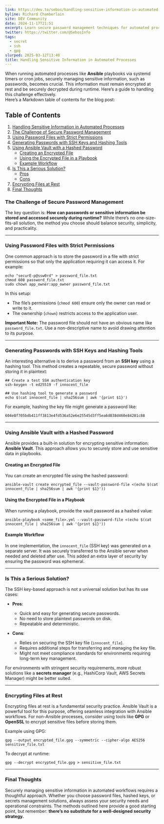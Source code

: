 ```yaml
---
link: https://dev.to/sebos/handling-sensitive-information-in-automated-processes-3inm
byline: Richard Chamberlain
site: DEV Community
date: 2024-11-17T21:51
excerpt: Learn secure password management techniques for automated processes. Explore methods using Ansible Vault, SSH keys, hashed passwords, and file encryption to protect sensitive data effectively.
twitter: https://twitter.com/@SebosInfo
tags:
  - secret
  - ssh
  - gpg
slurped: 2025-03-12T13:40
title: Handling Sensitive Information in Automated Processes
---
```


When running automated processes like **Ansible** playbooks via systemd timers or cron jobs, securely managing sensitive information, such as passwords, becomes crucial. This information must remain encrypted at rest and be securely decrypted during runtime. Here’s a guide to handling this challenge effectively.  
Here’s a Markdown table of contents for the blog post:

## [](https://dev.to/sebos/handling-sensitive-information-in-automated-processes-3inm#table-of-contents)Table of Contents

1. [Handling Sensitive Information in Automated Processes](https://dev.to/sebos/handling-sensitive-information-in-automated-processes-3inm#handling-sensitive-information-in-automated-processes)
2. [The Challenge of Secure Password Management](https://dev.to/sebos/handling-sensitive-information-in-automated-processes-3inm#the-challenge-of-secure-password-management)
3. [Using Password Files with Strict Permissions](https://dev.to/sebos/handling-sensitive-information-in-automated-processes-3inm#using-password-files-with-strict-permissions)
4. [Generating Passwords with SSH Keys and Hashing Tools](https://dev.to/sebos/handling-sensitive-information-in-automated-processes-3inm#generating-passwords-with-ssh-keys-and-hashing-tools)
5. [Using Ansible Vault with a Hashed Password](https://dev.to/sebos/handling-sensitive-information-in-automated-processes-3inm#using-ansible-vault-with-a-hashed-password)
    - [Creating an Encrypted File](https://dev.to/sebos/handling-sensitive-information-in-automated-processes-3inm#creating-an-encrypted-file)
    - [Using the Encrypted File in a Playbook](https://dev.to/sebos/handling-sensitive-information-in-automated-processes-3inm#using-the-encrypted-file-in-a-playbook)
    - [Example Workflow](https://dev.to/sebos/handling-sensitive-information-in-automated-processes-3inm#example-workflow)
6. [Is This a Serious Solution?](https://dev.to/sebos/handling-sensitive-information-in-automated-processes-3inm#is-this-a-serious-solution)
    - [Pros](https://dev.to/sebos/handling-sensitive-information-in-automated-processes-3inm#pros)
    - [Cons](https://dev.to/sebos/handling-sensitive-information-in-automated-processes-3inm#cons)
7. [Encrypting Files at Rest](https://dev.to/sebos/handling-sensitive-information-in-automated-processes-3inm#encrypting-files-at-rest)
8. [Final Thoughts](https://dev.to/sebos/handling-sensitive-information-in-automated-processes-3inm#final-thoughts)

### [](https://dev.to/sebos/handling-sensitive-information-in-automated-processes-3inm#the-challenge-of-secure-password-management)The Challenge of Secure Password Management

The key question is: **How can passwords or sensitive information be stored and accessed securely during runtime?** While there’s no one-size-fits-all solution, the method you choose should balance security, simplicity, and practicality.

---

### [](https://dev.to/sebos/handling-sensitive-information-in-automated-processes-3inm#using-password-files-with-strict-permissions)Using Password Files with Strict Permissions

One common approach is to store the password in a file with strict permissions so that only the application requiring it can access it. For example:  

```
echo "securE-p@ssw0rd" > password_file.txt
chmod 600 password_file.txt
sudo chown app_owner:app_owner password_file.txt
```

 

In this setup:

- The file’s permissions (`chmod 600`) ensure only the owner can read or write to it.
- The ownership (`chown`) restricts access to the application user.

**Important Note:** The password file should not have an obvious name like `password_file.txt`. Use a non-descriptive name to avoid drawing attention to its purpose.

---

### [](https://dev.to/sebos/handling-sensitive-information-in-automated-processes-3inm#generating-passwords-with-ssh-keys-and-hashing-tools)Generating Passwords with SSH Keys and Hashing Tools

An interesting alternative is to derive a password from an **SSH key** using a hashing tool. This method creates a repeatable, secure password without storing it in plaintext:  

```
## Create a test SSH authentication key
ssh-keygen -t ed25519 -f innocent_file

## Use hashing tool to generate a password
echo $(cat innocent_file | sha256sum | awk '{print $1}')
```

 

For example, hashing the key file might generate a password like:  

```
604e8f705bdb411ff3813e4fd536a52e6e25545d3ff5ea6d038d460e84201c88
```

 

---

### [](https://dev.to/sebos/handling-sensitive-information-in-automated-processes-3inm#using-ansible-vault-with-a-hashed-password)Using Ansible Vault with a Hashed Password

Ansible provides a built-in solution for encrypting sensitive information: **Ansible Vault**. This approach allows you to securely store and use sensitive data in playbooks.

#### [](https://dev.to/sebos/handling-sensitive-information-in-automated-processes-3inm#creating-an-encrypted-file)Creating an Encrypted File

You can create an encrypted file using the hashed password:  

```
ansible-vault create encrypted_file --vault-password-file <(echo $(cat innocent_file | sha256sum | awk '{print $1}'))
```

 

#### [](https://dev.to/sebos/handling-sensitive-information-in-automated-processes-3inm#using-the-encrypted-file-in-a-playbook)Using the Encrypted File in a Playbook

When running a playbook, provide the vault password as a hashed value:  

```
ansible-playbook <some_file>.yml --vault-password-file <(echo $(cat innocent_file | sha256sum | awk '{print $1}'))
```

 

#### [](https://dev.to/sebos/handling-sensitive-information-in-automated-processes-3inm#example-workflow)Example Workflow

In one implementation, the `innocent_file` (SSH key) was generated on a separate server. It was securely transferred to the Ansible server when needed and deleted after use. This added an extra layer of security by ensuring the password was ephemeral.

---

### [](https://dev.to/sebos/handling-sensitive-information-in-automated-processes-3inm#is-this-a-serious-solution)Is This a Serious Solution?

The SSH key-based approach is not a universal solution but has its use cases:

- **Pros**:
    
    - Quick and easy for generating secure passwords.
    - No need to store plaintext passwords on disk.
    - Repeatable and deterministic.
- **Cons**:
    
    - Relies on securing the SSH key file (`innocent_file`).
    - Requires additional steps for transferring and managing the key file.
    - Might not meet compliance standards for environments requiring long-term key management.

For environments with stringent security requirements, more robust solutions like a **secrets manager** (e.g., HashiCorp Vault, AWS Secrets Manager) might be better suited.

---

### [](https://dev.to/sebos/handling-sensitive-information-in-automated-processes-3inm#encrypting-files-at-rest)Encrypting Files at Rest

Encrypting files at rest is a fundamental security practice. Ansible Vault is a powerful tool for this purpose, offering seamless integration with Ansible workflows. For non-Ansible processes, consider using tools like **GPG** or **OpenSSL** to encrypt sensitive files before storing them.

Example using GPG:  

```
gpg --output encrypted_file.gpg --symmetric --cipher-algo AES256 sensitive_file.txt
```

 

To decrypt at runtime:  

```
gpg --decrypt encrypted_file.gpg > sensitive_file.txt
```

 

---

### [](https://dev.to/sebos/handling-sensitive-information-in-automated-processes-3inm#final-thoughts)Final Thoughts

Securely managing sensitive information in automated workflows requires a thoughtful approach. Whether you choose password files, hashed keys, or secrets management solutions, always assess your security needs and operational constraints. The methods outlined here provide a good starting point, but remember: **there’s no substitute for a well-designed security strategy.**